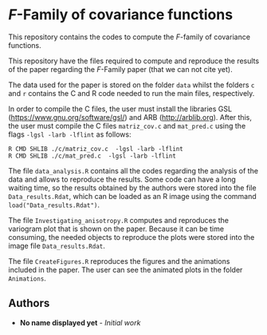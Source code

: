 # _F_-Family of covariance functions
This repository contains the codes to compute the _F_-family of covariance functions.

This repository have the files required to compute and reproduce the results of the paper regarding the _F_-Family paper (that we can not cite yet). 

The data used for the paper is stored on the folder `data` whilst the folders `c` and `r` contains the C and R code needed to run the main files, respectively.

In order to compile the C files, the user must install the libraries GSL (https://www.gnu.org/software/gsl/) and ARB (http://arblib.org). After this, the user must compile the C files `matriz_cov.c` and `mat_pred.c` using the flags  `-lgsl -larb -lflint` as follows:

```
R CMD SHLIB ./c/matriz_cov.c  -lgsl -larb -lflint
R CMD SHLIB ./c/mat_pred.c  -lgsl -larb -lflint
```

The file `data_analysis.R` contains all the codes regarding the analysis of the data and allows to reproduce the results. Some code can have a long waiting time, so the results obtained by the authors were stored into the file `Data_results.Rdat`, which can be loaded as an R image using the command `load("Data_results.Rdat")`.

The file `Investigating_anisotropy.R` computes and reproduces the variogram plot that is shown on the paper. Because it can be time consuming, the needed objects to reproduce the plots were stored into the image file `Data_results.Rdat`.

The file `CreateFigures.R` reproduces the figures and the animations included in the paper. The user can see the animated plots in the folder `Animations`.

## Authors

* **No name displayed yet** - *Initial work*
